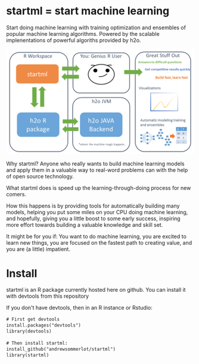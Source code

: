 # startml = start machine learning 
Start doing machine learning with training optimization and ensembles of popular machine learning algorithms. Powered by the scalable implenentations of powerful algoriths provided by h2o. 

<img src="pics/overview.png" width="800">

Why startml? Anyone who really wants to build machine learning models and apply them in a valuable way to real-word problems can with the help of open source technology. 

What startml does is speed up the learning-through-doing process for new comers.

How this happens is by providing tools for automatically building many models, helping you put some miles on your CPU doing machine learning, and hopefully, giving you a little boost to some early success, inspiring more effort towards building a valuable knowledge and skill set. 

It might be for you if: You want to do machine learning, you are excited to learn new things, you are focused on the fastest path to creating value, and you are (a little) impatient. 

# Install 
startml is an R package currently hosted here on github. 
You can install it with devtools from this repository

If you don't have devtools, then in an R instance or Rstudio:

    # First get devtools
    install.packages("devtools")
    library(devtools) 
    
    # Then install startml: 
    install_github("andrewsommerlot/startml")
    library(startml)
